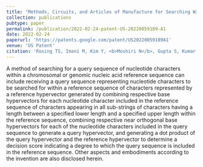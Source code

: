 ```yaml
---
title: "Methods, Circuits, and Articles of Manufacture for Searching Within a Genomic Reference Sequence for Queried Target Sequence Using Hyper-Dimensional Computing Techniques"
collection: publications
pubtype: paper
permalink: /publication/2022-02-24-patent-US-20220059189-A1
date: 2022-02-24
paperurl: 'https://patents.google.com/patent/US20220059189A1'
venue: 'US Patent'
citation: 'Rosing TS, Imani M, Kim Y, <b>Moshiri N</b>, Gupta S, Kumar V (2022). "Methods, Circuits, and Articles of Manufacture for Searching Within a Genomic Reference Sequence for Queried Target Sequence Using Hyper-Dimensional Computing Techniques." <a href="https://patents.google.com/patent/US20220059189A1" target="_blank">Patent: US-20220059189-A1</a>'
---
```

A method of searching for a query sequence of nucleotide characters within a chromosomal or genomic nucleic acid reference sequence can include receiving a query sequence representing nucleotide characters to be searched for within a reference sequence of characters represented by a reference hypervector generated by combining respective base hypervectors for each nucleotide character included in the reference sequence of characters appearing in all sub-strings of characters having a length between a specified lower length and a specified upper length within the reference sequence, combining respective near orthogonal base hypervectors for each of the nucleotide characters included in the query sequence to generate a query hypervector, and generating a dot product of the query hypervector and the reference hypervector to determine a decision score indicating a degree to which the query sequence is included in the reference sequence. Other aspects and embodiments according to the invention are also disclosed herein.
